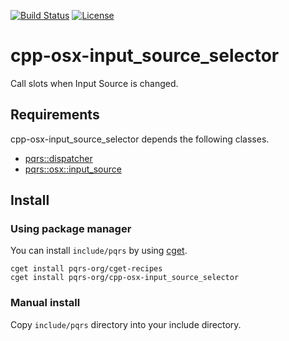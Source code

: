 [![Build Status](https://github.com/pqrs-org/cpp-osx-input_source_selector/workflows/CI/badge.svg)](https://github.com/pqrs-org/cpp-osx-input_source_selector/actions)
[![License](https://img.shields.io/badge/license-Boost%20Software%20License-blue.svg)](https://github.com/pqrs-org/cpp-osx-input_source_selector/blob/main/LICENSE.md)

# cpp-osx-input_source_selector

Call slots when Input Source is changed.

## Requirements

cpp-osx-input_source_selector depends the following classes.

-   [pqrs::dispatcher](https://github.com/pqrs-org/cpp-dispatcher)
-   [pqrs::osx::input_source](https://github.com/pqrs-org/cpp-osx-input_source)

## Install

### Using package manager

You can install `include/pqrs` by using [cget](https://github.com/pfultz2/cget).

```shell
cget install pqrs-org/cget-recipes
cget install pqrs-org/cpp-osx-input_source_selector
```

### Manual install

Copy `include/pqrs` directory into your include directory.
